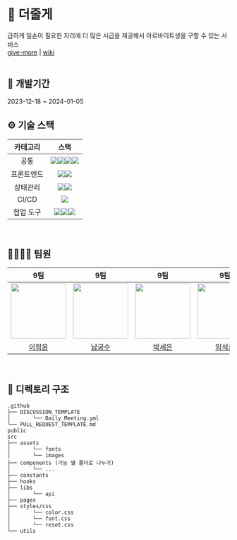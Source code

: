# 📝 더줄게

급하게 일손이 필요한 자리에 더 많은 시급을 제공해서 아르바이트생을 구할 수 있는 서비스 </br>
<a href="/">give-more</a> | <a href='https://github.com/codeit-team9/give-more/wiki'>wiki</a>
<br>
<br>
## 📅 개발기간

2023-12-18 ~ 2024-01-05
<br>

## ⚙️ 기술 스택

|  카테고리  |                                                                                                                                                                                                 스택                                                                                                                                                                                                 |
| :--------: | :--------------------------------------------------------------------------------------------------------------------------------------------------------------------------------------------------------------------------------------------------------------------------------------------------------------------------------------------------------------------------------------------------: |
|공통|<img src="https://img.shields.io/badge/Prettier-F7B93E?style=flat&logo=Prettier&logoColor=white" /><img src="https://img.shields.io/badge/StyleLint-263238?style=flat&logo=StyleLint&logoColor=white" /><img src="https://img.shields.io/badge/EsLint-4B32C3?style=flat&logo=EsLint&logoColor=white" /><img src="https://img.shields.io/badge/npm-CB3837?style=flat&logo=npm&logoColor=white" />|
|프론트엔드|<img src="https://img.shields.io/badge/React-61DAFB?style=flat&logo=React&logoColor=white" /><img src="https://img.shields.io/badge/css module-DB7093?style=flat&logo=cssmodules&logoColor=white" />|
|상태관리|<img src="https://img.shields.io/badge/%F0%9F%90%BB%20zustand-D0936D" /><img src="https://img.shields.io/badge/ReactQuery-FF4154?style=flat&logo=reactquery&logoColor=white" />|
|CI/CD|<img src="https://img.shields.io/badge/Github Actions-2088FF?style=flat&logo=githubactions&logoColor=white" />|
|협업 도구|<img src="https://img.shields.io/badge/Github-181717?style=flat&logo=github&logoColor=white" /><img src="https://img.shields.io/badge/Discord-5865F2?style=flat&logo=discord&logoColor=white" /><img src="https://img.shields.io/badge/Notion-000000?style=flat&logo=notion&logoColor=white" />|                                       |

<br>

## 👨‍👨‍👧‍👧 팀원

|                                                                    9팀                                                                    |                                                                    9팀                                                                    |                                                                    9팀                                                                    |                                                                    9팀                                                                    |
| :----------------------------------------------------------------------------------------------------------------------------------------: | :----------------------------------------------------------------------------------------------------------------------------------------: | :----------------------------------------------------------------------------------------------------------------------------------------: | :----------------------------------------------------------------------------------------------------------------------------------------: |
| <img src="https://avatars.githubusercontent.com/u/79037820?v=4" width="125PX" height="125PX"> | <img src="https://github.com/10-rolling/rollingPolling/assets/49686619/e8169d5e-53e7-4500-b2cc-94c9b0b62a26" width="125PX" height="125PX"> | <img src="https://avatars.githubusercontent.com/u/140829640?v=4" width="125PX" height="125PX"> | <img src="https://avatars.githubusercontent.com/u/122259127?v=4" width="125PX" height="125PX"> |
|                                                    [이정윤](https://github.com/lsc58461)                                                     |                                                   [남궁수](https://github.com/miniposi)                                                    |                                                  [박세은](https://github.com/marchfirst01)                                                   |                                                     [임석준](https://github.com/SJvaca30)                                                     |

<br />

## 📂 디렉토리 구조

```
.github
├── DISCUSSION_TEMPLATE
│       └── Daily_Meeting.yml
└── PULL_REQUEST_TEMPLATE.md
public
src
├── assets
│       └── fonts
│       └── images
├── components (기능 별 폴더로 나누기)
│       └── ...
├── constants
├── hooks
├── libs
│       └── api
├── pages
├── styles/css
│       └── color.css
│       └── font.css
│       └── reset.css
└── utils
```
